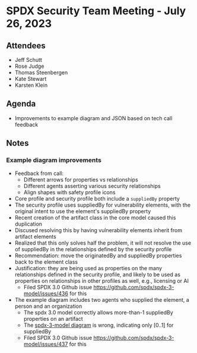 # SPDX Security Team Meeting - July 26, 2023

## Attendees
* Jeff Schutt
* Rose Judge
* Thomas Steenbergen
* Kate Stewart
* Karsten Klein

## Agenda
* Improvements to example diagram and JSON based on tech call feedback

## Notes
### Example diagram improvements
* Feedback from call:
  * Different arrows for properties vs relationships
  * Different agents asserting various security relationships
  * Align shapes with safety profile icons
* Core profile and security profile both include a `suppliedBy` property
* The security profile uses suppliedBy for vulnerability elements, with the original intent to use the element's suppliedBy property
* Recent creation of the artifact class in the core model caused this duplication
* Discused resolving this by having vulnerability elements inherit from artifact elements
* Realized that this only solves half the problem, it will not resolve the use of suppliedBy in the relationships defined by the security profile
* Recommendation: move the originatedBy and suppliedBy properties back to the element class
* Justification: they are being used as properties on the many relationships defined in the security profile, and likely to be used as properties on relationships in other profiles as well, e.g., licensing or AI
  * Filed SPDX 3.0 Github issue https://github.com/spdx/spdx-3-model/issues/436 for this
* The example diagram includes two agents who supplied the element, a person and an organization
    * The spdx 3.0 model correctly allows more-than-1 suppliedBy properties on an artifact
    * The [spdx-3-model diagram](https://github.com/spdx/spdx-3-model/blob/main/model.png) is wrong, indicating only [0..1] for suppliedBy
    * Filed SPDX 3.0 Github issue https://github.com/spdx/spdx-3-model/issues/437 for this
